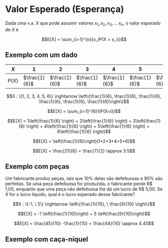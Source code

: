 # Valor Esperado (Esperança)

Dada uma v.a. $X$ que pode assumir valores $x_1, x_2, x_3, \dots\ x_n$, o valor esperado de $X$ é

$$E[X] = \sum_{i=1}^{n}{x_iP(X = x_i)}$$

## Exemplo com um dado

|$X$|1|2|3|4|5|6|
|-|-|-|-|-|-|-|
|$P(X)$|$\frac{1}{6}$|$\frac{1}{6}$|$\frac{1}{6}$|$\frac{1}{6}$|$\frac{1}{6}$|$\frac{1}{6}$|

$$X : \{1, 2, 3, 4, 5, 6\} \rightarrow \left\{\frac{1}{6}, \frac{1}{6}, \frac{1}{6}, \frac{1}{6}, \frac{1}{6}, \frac{1}{6}\right\}$$

$$E[X] = \sum_{i=1}^{6}{iP(X=i)}$$

$$E[X] = 1\left(\frac{1}{6} \right) + 2\left(\frac{1}{6} \right) + 3\left(\frac{1}{6} \right) + 4\left(\frac{1}{6} \right) + 5\left(\frac{1}{6} \right) + 6\left(\frac{1}{6} \right)$$

$$E[X] = \left(\frac{1}{6}\right)(1+2+3+4+5+6)$$

$$E[X] = \frac{21}{6} = \frac{7}{2} \approx 3.5$$

## Exemplo com peças

Um fabricante produz peças, tais que 10% delas são defeituosas e 90% são perfeitas. Se uma peça defeituosa for produzida, o fabricante perde R\$ 1,00, enquanto que uma peça não defeituosa lhe dá um lucro de R\$ 5,00. Se $X$ for o lucro líquido, qual é o lucro esperado desse fabricante?

$$X : \{-1, \ 5\} \rightarrow \left\{\frac{1}{10}, \ \frac{9}{10} \right\}$$

$$E[X] = -1 \left(\frac{1}{10}\right) + 5 \left(\frac{9}{10}\right)$$

$$E[X] = \frac{45}{10} -\frac{1}{10} = \frac{44}{10} \approx 4.40$$

## Exemplo com caça-níquel